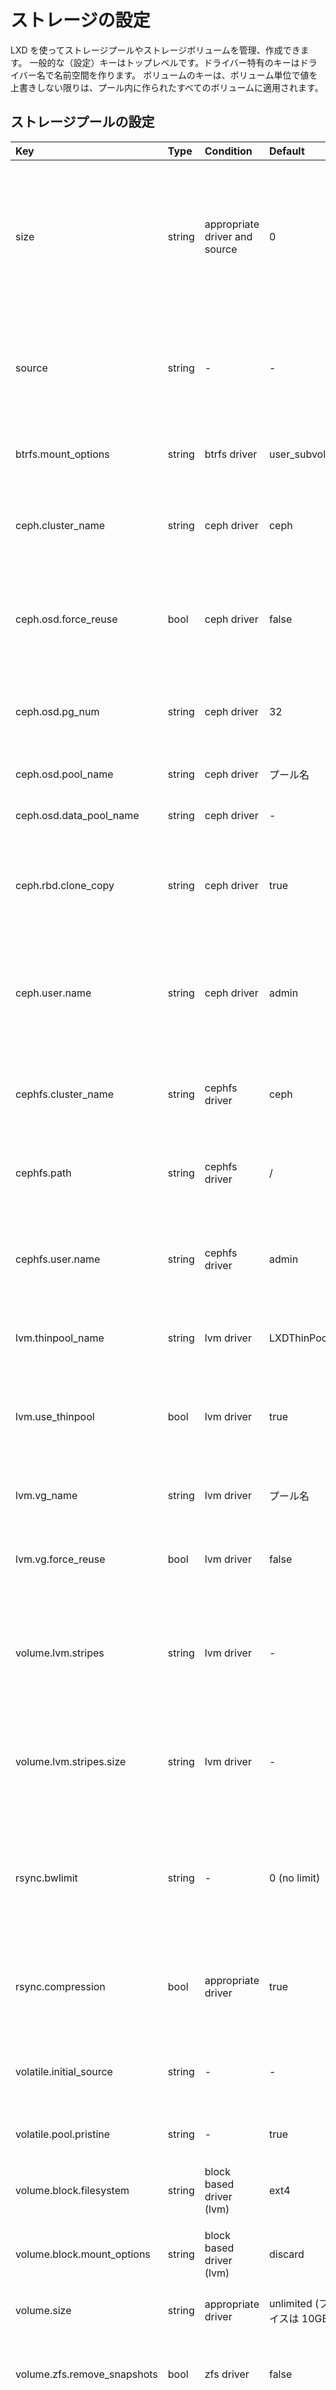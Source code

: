 # ストレージの設定
<!-- Storage configuration -->
<!--
LXD supports creating and managing storage pools and storage volumes.
General keys are top-level. Driver specific keys are namespaced by driver name.
Volume keys apply to any volume created in the pool unless the value is
overridden on a per-volume basis.
-->
LXD を使ってストレージプールやストレージボリュームを管理、作成できます。
一般的な（設定）キーはトップレベルです。ドライバー特有のキーはドライバー名で名前空間を作ります。
ボリュームのキーは、ボリューム単位で値を上書きしない限りは、プール内に作られたすべてのボリュームに適用されます。


## ストレージプールの設定 <!-- Storage pool configuration -->
Key                             | Type      | Condition                         | Default                                                      | Description
:--                             | :---      | :--------                         | :------                                                      | :----------
size                            | string    | appropriate driver and source     | 0                                                            | ストレージプールのサイズ。バイト単位（suffixも使えます）（現時点では loop ベースのプールと zfs で有効）<!-- Size of the storage pool in bytes (suffixes supported). (Currently valid for loop based pools and zfs.) -->
source                          | string    | -                                 | -                                                            | ブロックデバイス、loop ファイル、ファイルシステムエントリーのパス <!-- Path to block device or loop file or filesystem entry -->
btrfs.mount\_options            | string    | btrfs driver                      | user\_subvol\_rm\_allowed                                    | ブロックデバイスのマウントオプション <!-- Mount options for block devices -->
ceph.cluster\_name              | string    | ceph driver                       | ceph                                                         | ストレージプールを作る対象の Ceph クラスタ名 <!-- Name of the ceph cluster in which to create new storage pools. -->
ceph.osd.force\_reuse           | bool      | ceph driver                       | false                                                        | 他の LXD インスタンスが使用中の OSD ストレージプールを強制的に使う <!-- Force using an osd storage pool that is already in use by another LXD instance. -->
ceph.osd.pg\_num                | string    | ceph driver                       | 32                                                           | OSD ストレージプールの Placement group 数 <!-- Number of placement groups for the osd storage pool. -->
ceph.osd.pool\_name             | string    | ceph driver                       | プール名 <!-- name of the pool -->                           | OSD ストレージプール名 <!-- Name of the osd storage pool. -->
ceph.osd.data\_pool\_name       | string    | ceph driver                       | -                                                            | OSD データプール名 <!-- Name of the osd data pool. -->
ceph.rbd.clone\_copy            | string    | ceph driver                       | true                                                         | フルデータセットのコピーの代わりに RBD Lightweight Clone を使うかどうか <!-- Whether to use RBD lightweight clones rather than full dataset copies. -->
ceph.user.name                  | string    | ceph driver                       | admin                                                        | ストレージプールやボリュームを作成する際に使用する Ceph ユーザー名 <!-- The ceph user to use when creating storage pools and volumes. -->
cephfs.cluster\_name            | string    | cephfs driver                     | ceph                                                         | 新しいストレージプールを作成する ceph のクラスター名 <!-- Name of the ceph cluster in which to create new storage pools. -->
cephfs.path                     | string    | cephfs driver                     | /                                                            | CEPHFS をマウントするベースのパス <!-- The base path for the CEPHFS mount -->
cephfs.user.name                | string    | cephfs driver                     | admin                                                        | ストレージプールとボリュームを作成する際に用いる ceph のユーザー <!-- The ceph user to use when creating storage pools and volumes. -->
lvm.thinpool\_name              | string    | lvm driver                        | LXDThinPool                                                  | イメージを作る Thin pool 名 <!-- Thin pool where images are created. -->
lvm.use\_thinpool               | bool      | lvm driver                        | true                                                         | ストレージプールは論理ボリュームに Thinpool を使うかどうか <!-- Whether the storage pool uses a thinpool for logical volumes. -->
lvm.vg\_name                    | string    | lvm driver                        | プール名 <!-- name of the pool -->                           | 作成するボリュームグループ名 <!-- Name of the volume group to create. -->
lvm.vg.force\_reuse             | bool      | lvm driver                        | false                                                        | 既存の空でないボリュームグループの使用を強制 <!-- Force using an existing non-empty volume group. -->
volume.lvm.stripes              | string    | lvm driver                        | -                                                            | 新しいボリューム (あるいは thin pool ボリューム) に使用するストライプ数 <!-- Number of stripes to use for new volumes (or thin pool volume). -->
volume.lvm.stripes.size         | string    | lvm driver                        | -                                                            | 使用するストライプのサイズ (最低 4096 バイトで 512 バイトの倍数を指定) <!-- Size of stripes to use (at least 4096 bytes and multiple of 512bytes). -->
rsync.bwlimit                   | string    | -                                 | 0 (no limit)                                                 | ストレージエンティティーの転送にrsyncを使う場合、I/Oソケットに設定する制限を指定 <!-- Specifies the upper limit to be placed on the socket I/O whenever rsync has to be used to transfer storage entities. -->
rsync.compression               | bool      | appropriate driver                | true                                                         | ストレージプールをマイグレートする際に圧縮を使用するかどうか <!-- Whether to use compression while migrating storage pools. -->
volatile.initial\_source        | string    | -                                 | -                                                            | 作成時に与える実際のソースを記録 <!-- Records the actual source passed during creating -->(e.g. /dev/sdb).
volatile.pool.pristine          | string    | -                                 | true                                                         | プールが作成時に空かどうか <!-- Whether the pool has been empty on creation time. -->
volume.block.filesystem         | string    | block based driver (lvm)          | ext4                                                         | 新しいボリュームに使うファイルシステム <!-- Filesystem to use for new volumes -->
volume.block.mount\_options     | string    | block based driver (lvm)          | discard                                                      | ブロックデバイスのマウントポイント <!-- Mount options for block devices -->
volume.size                     | string    | appropriate driver                | unlimited (ブロックデバイスは 10GB) <!-- (10GB for block)--> | デフォルトのボリュームサイズ <!-- Default volume size -->
volume.zfs.remove\_snapshots    | bool      | zfs driver                        | false                                                        | 必要に応じてスナップショットを削除するかどうか <!-- Remove snapshots as needed -->
volume.zfs.use\_refquota        | bool      | zfs driver                        | false                                                        | 領域の quota の代わりに refquota を使うかどうか <!-- Use refquota instead of quota for space. -->
zfs.clone\_copy                 | string    | zfs driver                        | true                                                         | boolean の文字列を指定した場合は ZFS のフルデータセットコピーの代わりに軽量なクローンを使うかどうかを制御し、 "rebase" という文字列を指定した場合は初期イメージをベースにコピーします。 <!-- Whether to use ZFS lightweight clones rather than full dataset copies (boolean) or "rebase" to copy based on the initial image. -->
zfs.pool\_name                  | string    | zfs driver                        | プール名 <!-- name of the pool -->                           | Zpool 名 <!-- Name of the zpool -->

<!--
Storage pool configuration keys can be set using the lxc tool with:
-->
ストレージプールの設定は lxc ツールを使って次のように設定できます:

```bash
lxc storage set [<remote>:]<pool> <key> <value>
```

## ストレージボリュームの設定 <!-- Storage volume configuration -->
Key                     | Type      | Condition                 | Default                                             | Description
:--                     | :---      | :--------                 | :------                                             | :----------
size                    | string    | appropriate driver        | <!-- same as -->volume.size と同じ                  | ストレージボリュームのサイズ <!-- Size of the storage volume -->
block.filesystem        | string    | block based driver        | <!-- same as -->volume.block.filesystem と同じ      | ストレージボリュームのファイルシステム <!-- Filesystem of the storage volume -->
block.mount\_options    | string    | block based driver        | <!-- same as -->volume.block.mount\_options と同じ  | ブロックデバイスのマウントオプション <!-- Mount options for block devices -->
security.shifted        | bool      | custom volume             | false                                               | shiftfs オーバーレイを使って id をシフトさせる（複数の隔離されたインスタンスからアタッチしたストレージで、インスタンスそれぞれで指定したidになるようにする） <!-- Enable id shifting overlay (allows attach by multiple isolated instances) -->
security.unmapped       | bool      | custom volume             | false                                               | ボリュームに対する ID マッピングを無効化する <!-- Disable id mapping for the volume -->
lvm.stripes             | string    | lvm driver                | -                                                   | 新しいボリューム (あるいは thin pool ボリューム) に使用するストライプ数 <!-- Number of stripes to use for new volumes (or thin pool volume). -->
lvm.stripes.size        | string    | lvm driver                | -                                                   | 使用するストライプのサイズ (最低 4096 バイトで 512 バイトの倍数を指定) <!-- Size of stripes to use (at least 4096 bytes and multiple of 512bytes). -->
snapshots.expiry        | string    | custom volume             | -                                                   | スナップショットがいつ削除されるかを制御する（ `1M 2H 3d 4w 5m 6y` のような式を受け付ける） <!-- Controls when snapshots are to be deleted (expects expression like `1M 2H 3d 4w 5m 6y`) -->
snapshots.schedule      | string    | custom volume             | -                                                   | Cron の書式 <!-- Cron expression --> (`<minute> <hour> <dom> <month> <dow>`)、またはスケジュールエイリアスのカンマ区切りリスト <!-- , or a comma separated list of schedule aliases --> `<@hourly> <@daily> <@midnight> <@weekly> <@monthly> <@annually> <@yearly>`
snapshots.pattern       | string    | custom volume             | snap%d                                              | スナップショットの名前を表す Pongo2 のテンプレート文字列（スケジュールされたスナップショットと無名のスナップショットに使用される） <!-- Pongo2 template string which represents the snapshot name (used for scheduled snapshots and unnamed snapshots) -->
zfs.remove\_snapshots   | string    | zfs driver                | <!-- same as -->volume.zfs.remove\_snapshots と同じ | 必要に応じてスナップショットを削除するかどうか <!-- Remove snapshots as needed -->
zfs.use\_refquota       | string    | zfs driver                | <!-- same as -->volume.zfs.zfs\_requota と同じ      | 領域の quota の代わりに refquota を使うかどうか <!-- Use refquota instead of quota for space -->

<!--
Storage volume configuration keys can be set using the lxc tool with:
-->
ストレージボリュームの設定は lxc ツールを使って次のように設定できます:

```bash
lxc storage volume set [<remote>:]<pool> <volume> <key> <value>
```

## ストレージボリュームのコンテンツタイプ <!-- Storage volume content types -->
ストレージボリュームは `filesystem` か `block` のいずれかのタイプが指定可能です。
<!--
Storage volumes can be either `filesystem` or `block` type.
-->

コンテナーとコンテナーイメージは常に `filesystem` を使います。
仮想マシンと仮想マシンイメージは常に `block` を使います。
<!--
Containers and container images are always going to be using `filesystem`.
Virtual machines and virtual machine images are always going to be using `block`.
-->

カスタムストレージボリュームはどちらのタイプも利用可能でデフォルトは `filesystem` です。
タイプが `block` のカスタムストレージボリュームは仮想マシンにのみアタッチできます。
<!--
Custom storage volumes can be either types with the default being `filesystem`.
Those custom storage volumes of type `block` can only be attached to virtual machines.
-->

ブロックカスタムストレージボリュームは以下のようにして作成できます。
<!--
Block custom storage volumes can be created with:
-->

```bash
lxc storage volume create [<remote>]:<pool> <name> --type=block
```

# LXD のデータをどこに保管するか <!-- Where to store LXD data -->
使用しているストレージバックエンドによって LXD はファイルシステムをホストと共有するかあるいはデータを分離しておくことができます。
<!--
Depending on the storage backends used, LXD can either share the filesystem with its host or keep its data separate.
-->

## ホストと共有する <!-- Sharing with the host -->
これは通常最もスペース効率良く LXD を動かす方法で、管理もおそらく一番容易でしょう。
以下の方法で実現できます。
<!--
This is usually the most space efficient way to run LXD and possibly the easiest to manage.
It can be done with:
-->

 - 任意のファイルシステム上の `dir` バックエンド <!-- `dir` backend on any backing filesystem -->
 - `btrfs` バックエンドでホストが btrfs で LXD に専用のサブボリュームを与えている場合 <!-- `btrfs` backend if the host is btrfs and you point LXD to a dedicated subvolume -->
 - `zfs` バックエンドでホストが zfs で zpool 上で専用のデータセットを LXD に与えている場合 <!-- `zfs` backend if the host is zfs and you point LXD to a dedicated dataset on your zpool -->

## 専用のディスク／パーティション <!-- Dedicated disk/partition -->
このモードでは LXD のストレージはホストから完全に独立しています。
これはメインのディスク上で空のパーティションを LXD に使用させるか、ディスク全体を専用で使用させるかで実現できます。
<!--
In this mode, LXD's storage will be completely independent from the host.
This can be done by having LXD use an empty partition on your main disk or by having it use a full dedicated disk.
-->

これは `dir`, `ceph`, `cephfs` 以外の全てのストレージドライバーでサポートされます。
<!--
This is supported by all storage drivers except `dir`, `ceph` and `cephfs`.
-->

## ループディスク <!-- Loop disk -->
上記のどちらの選択肢も利用できない場合、 LXD はメインのドライブ上にループファイルを作成し、選択したストレージドライバーにそれを使わせることができます。
<!--
If neither of the options above are possible for you, LXD can create a loop file
on your main drive and then have the selected storage driver use that.
-->

これはディスク／パーティションを使う方法と似ていますが、メインのドライブ上の大きなファイルを代わりに使います。
この方法は全ての書き込みがストレージドライバーとさらにメインドライブのファイルシステムの両方で処理される必要があるため、パフォーマンス上のペナルティーを受けます。
またループファイルは通常は縮小できません。
設定した上限までサイズが拡大しますが、インスタンスやイメージを削除してもファイルは縮小しません。
<!--
This is functionally similar to using a disk/partition but uses a large file on your main drive instead.
This comes at a performance penalty as every writes need to go through the storage driver and then your main
drive's filesystem. The loop files also usually cannot be shrunk.
They will grow up to the limit you select but deleting instances or images will not cause the file to shrink.
-->

# ストレージバックエンドとサポートされる機能 <!-- Storage Backends and supported functions -->
## 機能比較 <!-- Feature comparison -->
<!--
LXD supports using ZFS, btrfs, LVM or just plain directories for storage of images, instances and custom volumes.  
Where possible, LXD tries to use the advanced features of each system to optimize operations.
-->
LXD では、イメージ、インスタンス、カスタムボリューム用のストレージとして ZFS、btrfs、LVM、単なるディレクトリが使えます。
可能であれば、各システムの高度な機能を使って、LXD は操作を最適化しようとします。

機能 <!-- Feature -->                        | ディレクトリ <!-- Directory --> | Btrfs | LVM   | ZFS  | CEPH
:---                                        | :---      | :---  | :---  | :--- | :---
最適化されたイメージストレージ <!-- Optimized image storage -->   | no | yes | yes | yes | yes
最適化されたインスタンスの作成 <!-- Optimized instance creation --> | no | yes | yes | yes | yes
最適化されたスナップショットの作成 <!-- Optimized snapshot creation --> | no | yes | yes | yes | yes
最適化されたイメージの転送 <!-- Optimized image transfer --> | no | yes | no | yes | yes
最適化されたインスタンスの転送 <!-- Optimized instance transfer --> | no | yes | no | yes | yes
コピーオンライト <!-- Copy on write --> | no | yes | yes | yes | yes
ブロックデバイスベース <!-- Block based --> | no | no    | yes   | no   | yes
インスタントクローン <!-- Instant cloning --> | no | yes | yes | yes | yes
コンテナー内でストレージドライバの使用 <!-- Storage driver usable inside a container --> | yes | yes | no | no | no
古い（最新ではない）スナップショットからのリストア <!-- Restore from older snapshots (not latest) --> | yes | yes | yes | no | yes
ストレージクオータ <!-- Storage quotas --> | yes(\*) | yes | no | yes | no

## おすすめのセットアップ <!-- Recommended setup -->
<!--
The two best options for use with LXD are ZFS and btrfs.  
They have about similar functionalities but ZFS is more reliable if available on your particular platform.
-->
LXD から使う場合のベストなオプションは ZFS と btrfs を使うことです。  
このふたつは同様の機能を持ちますが、お使いのプラットフォームで使えるのであれば、ZFS のほうがより信頼性が上です。

<!--
Whenever possible, you should dedicate a full disk or partition to your LXD storage pool.  
While LXD will let you create loop based storage, this isn't recommended for production use.
-->
可能であれば、LXD のストレージプールにディスクかパーティション全体を与えるのが良いでしょう。  
LXD で loop ベースのストレージを作れますが、プロダクション環境ではおすすめしません。

<!--
Similarly, the directory backend is to be considered as a last resort option.  
It does support all main LXD features, but is terribly slow and inefficient as it can't perform  
instant copies or snapshots and so needs to copy the entirety of the instance's storage every time.
-->
同様に、ディレクトリバックエンドも最後の手段として考えるべきでしょう。  
LXD の主な機能すべてが使えますが、インスタントコピーやスナップショットが使えないので、毎回インスタンスのストレージ全体をコピーする必要があり、恐ろしく遅くて役に立たないでしょう。

## 最適化されたイメージストレージ <!-- Optimized image storage -->
<!--
All backends but the directory backend have some kind of optimized image storage format.  
This is used by LXD to make instance creation near instantaneous by simply cloning a pre-made  
image volume rather than unpack the image tarball from scratch.
-->
ディレクトリ以外のすべてのバックエンドには、ある種の最適化されたイメージ格納フォーマットがあります。  
これは、一からイメージの tarball を展開するのではなく、あらかじめ作られたイメージボリュームから単にクローンして、瞬間的にインスタンスを作るのに使われます。  

<!--
As it would be wasteful to prepare such a volume on a storage pool that may never be used with that image,  
the volume is generated on demand, causing the first instance to take longer to create than subsequent ones.
-->
そのイメージで使えないストレージプールの上にそのようなボリュームを準備することは無駄なので、ボリュームはオンデマンドで作成されます。  
したがって、最初のインスタンスはあとで作るインスタンスよりは作成に時間がかかります。

## 最適化されたインスタンスの転送 <!-- Optimized instance transfer -->
<!--
ZFS, btrfs and CEPH RBD have an internal send/receive mechanisms which allow for optimized volume transfer.  
LXD uses those features to transfer instances and snapshots between servers.
-->
ZFS、btrfs、Ceph RBD は内部で send/receive メカニズムを持っており、最適化されたボリュームの転送ができます。
LXD はこのような機能を使い、サーバ間でインスタンスやスナップショットを転送します。

<!--
When such capabilities aren't available, either because the storage driver doesn't support it  
or because the storage backend of the source and target servers differ,  
LXD will fallback to using rsync to transfer the individual files instead.
-->
ストレージドライバーがこのような機能をサポートしていない場合や、転送元と転送先のサーバのストレージバックエンドが違う場合で、このような機能が使えない場合は、  
LXD は代わりに rsync を使った転送にフォールバックし、個々のファイルを転送します。

<!--
When rsync has to be used LXD allows to specify an upper limit on the amount of
socket I/O by setting the `rsync.bwlimit` storage pool property to a non-zero
value.
-->
rsync を使う必要がある場合、LXD ではストレージプールのプロパティーである `rsync.bwlimit` を 0 以外の値に設定することで、ソケット I/O の流量の上限を設定できます。

## デフォルトのストレージプール <!-- Default storage pool -->
<!--
There is no concept of a default storage pool in LXD.  
Instead, the pool to use for the instance's root is treated as just another "disk" device in LXD.
-->
LXD にはデフォルトののストレージプールの概念はありません。  
代わりに、インスタンスのルートに使用するプールは、LXD 内で別の「ディスク」デバイスとして扱われます。

<!--
The device entry looks like:
-->
デバイスエントリーは次のようになります。

```yaml
  root:
    type: disk
    path: /
    pool: default
```

<!--
And it can be directly set on an instance ("-s" option to "lxc launch" and "lxc init")  
or it can be set through LXD profiles.
-->
この設定はインスタンスに直接指定できますし（"-s"オプションを "lxc launch" と "lxc init" に与えて）、LXD プロファイル経由でも設定できます。

<!--
That latter option is what the default LXD setup (through "lxd init") will do for you.  
The same can be done manually against any profile using (for the "default" profile):
-->
後者のオプションは、デフォルトの LXD セットアップ（"lxd init" で実行します）が設定するものです。  
同じことを次のように任意のプロファイルに対してマニュアルで実行できます:

```bash
lxc profile device add default root disk path=/ pool=default
```

## I/O 制限 <!-- I/O limits -->
<!--
I/O limits in IOp/s or MB/s can be set on storage devices when attached to an
instance (see [Containers](containers.md)).
-->
ストレージデバイスをインスタンスにアタッチする際に、IOPS や MB/s による I/O 制限を、ストレージデバイスに対して設定できます（詳しくは [インスタンス](instances.md) をご覧ください）。

<!--
Those are applied through the Linux `blkio` cgroup controller which makes it possible  
to restrict I/O at the disk level (but nothing finer grained than that).
-->
この制限は Linux の `blkio` cgroup コントローラーを使って適用します。ディスクレベルで I/O の制限ができます（それより粒度の細かい制限はできません）。

<!--
Because those apply to a whole physical disk rather than a partition or path, the following restrictions apply:
-->
この制限は、パーティションやパスではなく、全物理ディスクに対して適用されるので、次のような制限があります:

 - 制限は仮想デバイス（例えば device mapper）によって実現しているファイルシステムには適用されません <!-- Limits will not apply to filesystems that are backed by virtual devices (e.g. device mapper). -->
 - 複数のブロックデバイス上に存在するファイルシステムの場合、それぞれのデバイスは同じ制限が適用されます <!-- If a fileystem is backed by multiple block devices, each device will get the same limit. -->
 - 同じディスク上に存在するふたつのディスクデバイスをインスタンスに与えた場合、ふたつのデバイスの制限は平均化されます <!-- If the instance is passed two disk devices that are each backed by the same disk,  
   the limits of the two devices will be averaged. -->

<!--
It's also worth noting that all I/O limits only apply to actual block device access,  
so you will need to consider the filesystem's own overhead when setting limits.  
This also means that access to cached data will not be affected by the limit.
-->
すべての I/O 制限は、実際のブロックデバイスにのみ適用されるので、制限を設定する際には、ファイルシステム自身のオーバーヘッドを考慮する必要があるでしょう。  
このことは、キャッシュされたデータへのアクセスは、制限の影響を受けないことも意味します。

## 各ストレージバックエンドに対する注意と例 <!-- Notes and examples -->
### ディレクトリ <!-- Directory -->

 - このバックエンドでは全ての機能を使えますが、他のバックエンドに比べて非常に時間がかかります。
   これは、イメージを展開したり、インスタンスやスナップショットやイメージのその時点のコピーを作成する必要があるからです。
   <!-- While this backend is fully functional, it's also much slower than
   all the others due to it having to unpack images or do instant copies of
   instances, snapshots and images. -->
 - ファイルシステムレベルでプロジェクトクォータが有効に設定されている ext4 もしくは XFS で実行している場合は、ディレクトリバックエンドでクォータがサポートされます。
   <!-- Quotas are supported with the directory backend when running on
   either ext4 or XFS with project quotas enabled at the filesystem level. -->

#### ディレクトリストレージプールを作成するコマンド <!-- The following commands can be used to create directory storage pools -->

 - "pool1" という新しいディレクトリプールを作成します <!-- Create a new directory pool called "pool1". -->

```bash
lxc storage create pool1 dir
```

 - 既存のディレクトリ "pool2" を使います <!-- Use an existing directory for "pool2". -->

```bash
lxc storage create pool2 dir source=/data/lxd
```

### CEPH

- イメージとして RBD イメージを使い、インスタンスやスナップショットを作成するためにスナップショットやクローンを実行します
  <!-- Uses RBD images for images, then snapshots and clones to create instances
  and snapshots. -->
- RBD でコピーオンライトが動作するため、すべての子がなくなるまでは、親のファイルシステムは削除できません。
  その結果、LXD は削除されたにもかかわらずまだ参照されているオブジェクトに、自動的に `zombie_` というプレフィックスを付与します。
  そして、参照されなくなるまでそれを保持します。そして安全に削除します
  <!-- Due to the way copy-on-write works in RBD, parent filesystems can't be
  removed until all children are gone. As a result, LXD will automatically
  prefix any removed but still referenced object with "zombie_" and keep it
  until such time the references are gone and it can safely be removed. -->
- LXD は OSD ストレージプールを完全にコントロールできると仮定します。
  LXD OSD ストレージプール内に、LXD が所有しないファイルシステムエンティティを維持し続けないことをおすすめします。
  LXD がそれらを削除する可能性があるからです
  <!-- Note that LXD will assume it has full control over the osd storage pool.
  It is recommended to not maintain any non-LXD owned filesystem entities in
  a LXD OSD storage pool since LXD might delete them. -->
- 複数の LXD インスタンス間で、同じストレージプールを共有することはサポートしないことに注意してください。
  `lxd import` を使って既存インスタンスをバックアップする目的のときのみ、OSD ストレージプールを複数の LXD インスタンスで共有できます。
  このような場合には、`ceph.osd.force_reuse` プロパティを true に設定する必要があります。
  設定しない場合、LXD は他の LXD インスタンスが OSD ストレージプールを使っていることを検出した場合には、OSD ストレージプールの再利用を拒否します
  <!-- Note that sharing the same osd storage pool between multiple LXD instances is
  not supported. LXD only allows sharing of an OSD storage pool between
  multiple LXD instances only for backup purposes of existing instances via
  `lxd import`. In line with this, LXD requires the "ceph.osd.force_reuse"
  property to be set to true. If not set, LXD will refuse to reuse an osd
  storage pool it detected as being in use by another LXD instance. -->
- LXD が使う Ceph クラスターを設定するときは、OSD ストレージプールを保持するために使うストレージエンティティ用のファイルシステムとして `xfs` の使用をおすすめします。
  ストレージエンティティ用のファイルシステムとして ext4 を使用することは、Ceph の開発元では推奨していません。
  LXD と関係ない予期しない不規則な障害が発生するかもしれません
  <!-- When setting up a ceph cluster that LXD is going to use we recommend using
  `xfs` as the underlying filesystem for the storage entities that are used to
  hold OSD storage pools. Using `ext4` as the underlying filesystem for the
  storage entities is not recommended by Ceph upstream. You may see unexpected
  and erratic failures which are unrelated to LXD itself. -->

#### Ceph ストレージプールを作成するコマンド <!-- The following commands can be used to create Ceph storage pools -->

- Ceph クラスター "ceph" 内に "pool1" という OSD ストレージプールを作成する <!-- Create a osd storage pool named "pool1" in the CEPH cluster "ceph". -->

```bash
lxc storage create pool1 ceph
```

- Ceph クラスター "my-cluster" 内に "pool1" という OSD ストレージプールを作成する <!-- Create a osd storage pool named "pool1" in the CEPH cluster "my-cluster". -->

```bash
lxc storage create pool1 ceph ceph.cluster_name=my-cluster
```

- ディスク上の名前を "my-osd" で "pool1" という名前の OSD ストレージプールを作成する <!-- Create a osd storage pool named "pool1" with the on-disk name "my-osd". -->

```bash
lxc storage create pool1 ceph ceph.osd.pool_name=my-osd
```

- 既存の OSD ストレージプール "my-already-existing-osd" を使用する <!-- Use the existing osd storage pool "my-already-existing-osd". -->

```bash
lxc storage create pool1 ceph source=my-already-existing-osd
```

### CEPHFS

 - カスタムストレージボリュームにのみ利用可能 <!-- Can only be used for custom storage volumes -->
 - サーバサイドで許可されていればスナップショットもサポート <!-- Supports snapshots if enabled on the server side -->

### Btrfs

 - インスタンス、イメージ、スナップショットごとにサブボリュームを使い、新しいオブジェクトを作成する際に btrfs スナップショットを作成します <!-- Uses a subvolume per instance, image and snapshot, creating btrfs snapshots when creating a new object. -->
 - btrfs は、親コンテナー自身が btrfs 上に作成されているときには、コンテナー内のストレージバックエンドとして使えます（ネストコンテナー）（qgroup を使った btrfs クオータについての注意を参照してください） <!-- btrfs can be used as a storage backend inside a container (nesting), so long as the parent container is itself on btrfs. (But see notes about btrfs quota via qgroups.) -->
 - btrfs では qgroup を使ったストレージクオータが使えます。btrfs qgroup は階層構造ですが、新しいサブボリュームは自動的には親のサブボリュームの qgroup には追加されません。
   このことは、ユーザーが設定されたクオータをエスケープできるということです。
   もし、クオータを厳格に遵守させたいときは、ユーザーはこのことに留意し、refquota を使った zfs ストレージを使うことを検討してください。
 　<!-- btrfs supports storage quotas via qgroups. While btrfs qgroups are
   hierarchical, new subvolumes will not automatically be added to the qgroups
   of their parent subvolumes. This means that users can trivially escape any
   quotas that are set. If adherence to strict quotas is a necessity users
   should be mindful of this and maybe consider using a zfs storage pool with
   refquotas. -->

#### Btrfs ストレージプールを作成するコマンド <!-- The following commands can be used to create BTRFS storage pools -->

 - "pool1" という名前の loop を使ったプールを作成する <!-- Create loop-backed pool named "pool1". -->

```bash
lxc storage create pool1 btrfs
```

 - `/some/path` の既存の `btrfs ファイルシステムを使って "pool1" という新しいプールを作成する。 <!-- Create a new pool called "pool1" using an existing btrfs filesystem at `/some/path`. -->

```bash
lxc storage create pool1 btrfs source=/some/path
```

 - `/dev/sdX` 上に "pool1" という新しいプールを作成する <!-- Create a new pool called "pool1" on `/dev/sdX`. -->

```bash
lxc storage create pool1 btrfs source=/dev/sdX
```

#### ループバックデバイスを使った btrfs プールの拡張 <!-- Growing a loop backed btrfs pool -->
<!--
LXD doesn't let you directly grow a loop backed btrfs pool, but you can do so with:
-->
LXD では、ループバックデバイスの btrfs プールを直接は拡張できませんが、次のように拡張できます:

```bash
sudo truncate -s +5G /var/lib/lxd/disks/<POOL>.img
sudo losetup -c <LOOPDEV>
sudo btrfs filesystem resize max /var/lib/lxd/storage-pools/<POOL>/
```

(注意: snap のユーザーは `/var/lib/lxd/` の代わりに `/var/snap/lxd/common/lxd/` を使ってください)
<!--
(NOTE: For users of the snap, use `/var/snap/lxd/common/lxd/ instead of /var/lib/lxd/`)
-->

### LVM

 - イメージ用に LV を使うと、インスタンスとインスタンススナップショット用に LV のスナップショットを使います <!-- Uses LVs for images, then LV snapshots for instances and instance snapshots. -->
 - LV で使われるファイルシステムは ext4 です（代わりに xfs を使うように設定できます） <!-- The filesystem used for the LVs is ext4 (can be configured to use xfs instead). -->
 - デフォルトでは、すべての LVM ストレージプールは LVM thinpool を使います。すべての LXD ストレージエンティティ（イメージやインスタンスなど）のための論理ボリュームは、その LVM thinpool 内に作られます。
   この動作は、`lvm.use_thinpool` を "false" に設定して変更できます。
   この場合、LXD はインスタンススナップショットではないすべてのストレージエンティティ（イメージやインスタンスなど）に、通常の論理ボリュームを使います。
   Thinpool 以外の論理ボリュームは、スナップショットのスナップショットをサポートしていないので、ほとんどのストレージ操作を rsync にフォールバックする必要があります。
   これは、LVM ドライバがスピードとストレージ操作の両面で DIR ドライバに近づくため、必然的にパフォーマンスに重大な影響を与えることに注意してください。
   このオプションは、必要な場合のみに選択してください。
   <!--
   By default, all LVM storage pools use an LVM thinpool in which logical
   volumes for all LXD storage entities (images, instances, etc.) are created.
   This behavior can be changed by setting "lvm.use\_thinpool" to "false". In
   this case, LXD will use normal logical volumes for all non-instance
   snapshot storage entities (images, instances etc.). This means most storage
   operations will need to fallback to rsyncing since non-thinpool logical
   volumes do not support snapshots of snapshots. Note that this entails
   serious performance impacts for the LVM driver causing it to be close to the
   fallback DIR driver both in speed and storage usage. This option should only
   be chosen if the use-case renders it necessary.
   -->
 - 頻繁にインスタンスとのやりとりが発生する環境（例えば継続的インテグレーション）では、`/etc/lvm/lvm.conf` 内の `retain_min` と `retain_days` を調整して、LXD とのやりとりが遅くならないようにすることが重要です。
   <!--
   For environments with high instance turn over (e.g continuous integration)
   it may be important to tweak the archival `retain_min` and `retain_days`
   settings in `/etc/lvm/lvm.conf` to avoid slowdowns when interacting with
   LXD.
   -->

#### LVM ストレージプールを作成するコマンド <!-- The following commands can be used to create LVM storage pools -->

 - "pool1" というループバックプールを作成する。LVM ボリュームグループの名前も "pool1" になります <!-- Create a loop-backed pool named "pool1". The LVM Volume Group will also be called "pool1". -->

```bash
lxc storage create pool1 lvm
```

 - "my-pool" という既存の LVM ボリュームグループを使う <!-- Use the existing LVM Volume Group called "my-pool" -->

```bash
lxc storage create pool1 lvm source=my-pool
```

 - ボリュームグループ "my-vg" 内の "my-pool" という既存の LVM thinpool を使う <!-- Use the existing LVM Thinpool called "my-pool" in Volume Group "my-vg". -->

```bash
lxc storage create pool1 lvm source=my-vg lvm.thinpool_name=my-pool
```

 - `/dev/sdX` に "pool1" という新しいプールを作成する。LVM ボリュームグループの名前も "pool1" になります <!-- Create a new pool named "pool1" on `/dev/sdX`. The LVM Volume Group will also be called "pool1". -->

```bash
lxc storage create pool1 lvm source=/dev/sdX
```

 - LVM ボリュームグループ名を "my-pool" と名付け `/dev/sdX` を使って "pool1" というプールを新たに作成する <!-- Create a new pool called "pool1" using `/dev/sdX` with the LVM Volume Group called "my-pool". -->

```bash
lxc storage create pool1 lvm source=/dev/sdX lvm.vg_name=my-pool
```

### ZFS

 - LXD が ZFS プールを作成した場合は、デフォルトで圧縮が有効になります <!-- When LXD creates a ZFS pool, compression is enabled by default. -->
 - イメージ用に ZFS を使うと、インスタンスとスナップショットの作成にスナップショットとクローンを使います <!-- Uses ZFS filesystems for images, then snapshots and clones to create instances and snapshots. -->
 - ZFS でコピーオンライトが動作するため、すべての子のファイルシステムがなくなるまで、親のファイルシステムを削除できません。
   ですので、削除されたけれども、まだ参照されているオブジェクトを、LXD はランダムな `deleted/` なパスに自動的にリネームし、参照がなくなりオブジェクトを安全に削除できるようになるまで、そのオブジェクトを保持します。
   <!--
   Due to the way copy-on-write works in ZFS, parent filesystems can't
   be removed until all children are gone. As a result, LXD will
   automatically rename any removed but still referenced object to a random
   deleted/ path and keep it until such time the references are gone and it
   can safely be removed.
   -->
 - 現時点では、ZFS では、プールの一部をコンテナーユーザーに権限委譲できません。開発元では、この問題に積極的に取り組んでいます。
   <!--
   ZFS as it is today doesn't support delegating part of a pool to a
   container user. Upstream is actively working on this.
   -->
 - ZFS では最新のスナップショット以外からのリストアはできません。
   しかし、古いスナップショットから新しいインスタンスを作成することはできます。
   これにより、新しいスナップショットを削除する前に、スナップショットが確実にリストアしたいものかどうか確認できます。
   <!--
   ZFS doesn't support restoring from snapshots other than the latest
   one. You can however create new instances from older snapshots which
   makes it possible to confirm the snapshots is indeed what you want to
   restore before you remove the newer snapshots.
   -->

   LXD はリストア中に新しいスナップショットを自動的に破棄するように設定することもできます。
   これは `volume.zfs.remove_snapshots` プールオプションを使って設定可能です。
   <!--
   LXD can be configured to automatically discard the newer snapshots during restore.
   This can be configured through the `volume.zfs.remove_snapshots` pool option.
   -->

   しかしインスタンスのコピーも ZFS スナップショットを使うこと、その結果として全ての子孫も消すことなしには最後のコピーより前に取られたスナップショットにインスタンスをリストアすることもできないことに注意してください。
   <!--
   However note that instance copies use ZFS snapshots too, so you also cannot
   restore an instance to a snapshot taken before the last copy without having
   to also delete all its descendants.
   -->

   必要なスナップショットを新しいインスタンスにコピーした後に古いインスタンスを削除できますが、インスタンスが持っているかもしれない他のスナップショットを失ってしまいます。
   <!--
   Copying the wanted snapshot into a new instance and then deleting
   the old instance does however work, at the cost of losing any other
   snapshot the instance may have had.
   -->

 - LXD は ZFS プールとデータセットがフルコントロールできると仮定していることに注意してください。
   LXD の ZFS プールやデータセット内に LXD と関係ないファイルシステムエンティティを維持しないことをおすすめします。LXD がそれらを消してしまう恐れがあるからです。
   <!--
   Note that LXD will assume it has full control over the ZFS pool or dataset.
   It is recommended to not maintain any non-LXD owned filesystem entities in
   a LXD zfs pool or dataset since LXD might delete them.
   -->
 - ZFS データセットでクオータを使った場合、LXD は ZFS の "quota" プロパティを設定します。
   LXD に "refquota" プロパティを設定させるには、与えられたデータセットに対して "zfs.use\_refquota" を "true" に設定するか、
   ストレージプール上で "volume.zfs.use\_refquota" を "true" に設定するかします。
   前者のオプションは、与えられたストレージプールだけに refquota を設定します。
   後者のオプションは、ストレージプール内のストレージボリュームすべてに refquota を使うようにします。
   <!--
   When quotas are used on a ZFS dataset LXD will set the ZFS "quota" property.
   In order to have LXD set the ZFS "refquota" property, either set
   "zfs.use\_refquota" to "true" for the given dataset or set
   "volume.zfs.use\_refquota" to true on the storage pool. The former option
   will make LXD use refquota only for the given storage volume the latter will
   make LXD use refquota for all storage volumes in the storage pool.
   -->
 - I/O クオータ（IOps/MBs）は ZFS ファイルシステムにはあまり影響を及ぼさないでしょう。
   これは、ZFS が（SPL を使った）Solaris モジュールの移植であり、
   I/O に対する制限が適用される Linux の VFS API を使ったネイティブな Linux ファイルシステムではないからです。
   <!--
   I/O quotas (IOps/MBs) are unlikely to affect ZFS filesystems very
   much. That's because of ZFS being a port of a Solaris module (using SPL)
   and not a native Linux filesystem using the Linux VFS API which is where
   I/O limits are applied.
   -->

#### ZFS ストレージプールを作成するコマンド <!-- The following commands can be used to create ZFS storage pools -->

 - "pool1" というループバックプールを作成する。ZFS の Zpool 名も "pool1" となります <!-- Create a loop-backed pool named "pool1". The ZFS Zpool will also be called "pool1". -->

```bash
lxc storage create pool1 zfs
```

 - ZFS Zpool 名を "my-tank" とし、"pool1" というループバックプールを作成する <!-- Create a loop-backed pool named "pool1" with the ZFS Zpool called "my-tank". -->

```bash
lxc storage create pool1 zfs zfs.pool_name=my-tank
```

 - 既存の ZFS Zpool "my-tank" を使う <!-- Use the existing ZFS Zpool "my-tank". -->

```bash
lxc storage create pool1 zfs source=my-tank
```

 - 既存の ZFS データセット "my-tank/slice" を使う <!-- Use the existing ZFS dataset "my-tank/slice". -->

```bash
lxc storage create pool1 zfs source=my-tank/slice
```

 - `/dev/sdX` 上に "pool1" という新しいプールを作成する。ZFS Zpool 名も "pool1" となります <!-- Create a new pool called "pool1" on `/dev/sdX`. The ZFS Zpool will also be called "pool1". -->

```bash
lxc storage create pool1 zfs source=/dev/sdX
```

 - `/dev/sdX` 上に "my-tank" という ZFS Zpool 名で新しいプールを作成する <!-- Create a new pool on `/dev/sdX` with the ZFS Zpool called "my-tank". -->

```bash
lxc storage create pool1 zfs source=/dev/sdX zfs.pool_name=my-tank
```

#### ループバックの ZFS プールの拡張 <!-- Growing a loop backed ZFS pool -->
<!--
LXD doesn't let you directly grow a loop backed ZFS pool, but you can do so with:
-->
LXD からは直接はループバックの ZFS プールを拡張できません。しかし、次のようにすればできます:

```bash
sudo truncate -s +5G /var/lib/lxd/disks/<POOL>.img
sudo zpool set autoexpand=on lxd
sudo zpool online -e lxd /var/lib/lxd/disks/<POOL>.img
sudo zpool set autoexpand=off lxd
```

(注意: snap のユーザーは `/var/lib/lxd/` の代わりに `/var/snap/lxd/common/lxd/` を使ってください)
<!--
(NOTE: For users of the snap, use `/var/snap/lxd/common/lxd/ instead of /var/lib/lxd/`)
-->

#### 既存のプールで TRIM を有効にする <!-- Enabling TRIM on existing pools -->
LXD は ZFS 0.8 以降で新規に作成された全てのプールに TRIM サポートを自動で有効にします。
<!--
LXD will automatically enable trimming support on all newly created pools on ZFS 0.8 or later.
-->

これによりコントローラーによるブロック再利用を改善し SSD の寿命を延ばすことができます。
さらにループバックの ZFS プールを使用している場合はルートファイルシステムの空きスペースを解放できます。
<!--
This helps with the lifetime of SSDs by allowing better block re-use by the controller.
This also will allow freeing space on the root filesystem when using a loop backed ZFS pool.
-->

0.8 より古い ZFS を 0.8 にアップグレードしたシステムでは、以下の 1 度きりの操作で TRIM の自動実行を有効にできます。
<!--
For systems which were upgraded from pre-0.8 to 0.8, this can be enabled with a one time action of:
-->

 - zpool upgrade ZPOOL-NAME
 - zpool set autotrim=on ZPOOL-NAME
 - zpool trim ZPOOL-NAME

これにより現在未使用のスペースに TRIM を実行するだけでなく、将来 TRIM が自動的に実行されるようになります。
<!--
This will make sure that TRIM is automatically issued in the future as
well as cause TRIM on all currently unused space.
-->
